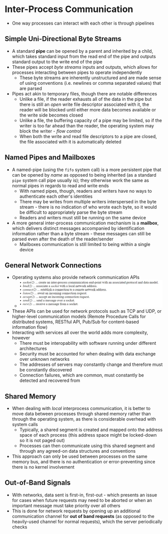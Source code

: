 # Inter-Process Communication
- One way processes can interact with each other is through pipelines
## Simple Uni-Directional Byte Streams
- A standard **pipe** can be opened by a parent and inherited by a child, which takes standard input from the read end of the pipe and outputs standard output to the write end of the pipe
- These pipes accept *byte streams* inputs and outputs, which allows for processes interacting between pipes to operate independently
    - These byte streams are inherently unstructured and are made sense of using conventions (i.e. newlines or comma separated values) that are parsed
- Pipes act akin to temporary files, though there are notable differences
    - Unlike a file, if the reader exhausts all of the data in the pipe but there is still an *open* write file descriptor associated with it, the reader will be blocked until either more data becomes available or the write side becomes closed
    - Unlike a file, the buffering capacity of a pipe may be limited, so if the writer is too far ahead than the reader, the operating system may block the writer - *flow control*
    - When both the write and read file descriptors to a pipe are closed, the file associated with it is automatically deleted
## Named Pipes and Mailboxes
- A named-pipe (using the `fifo` system call) is a more persistent pipe that can be opened by *name* as opposed to being inherited (as a standard `pipe` system call pipe usually is); they otherwise work the same as normal pipes in regards to read and write ends
    - With named pipes, though, readers and writers have no ways to authenticate each other's identities
    - There may be writes from multiple writers interspersed in the byte stream - there is no indication of who wrote each byte, so it would be difficult to appropriately parse the byte stream
    - Readers and writers must still be running on the same device
- A more general inter-process communication mechanism is a **mailbox**, which delivers distinct messages accompanied by identification information rather than a byte stream - these messages can still be parsed even after the death of the reader/sender
    - Mailboxes communication is still limited to being within a single device
## General Network Connections
- Operating systems also provide network communication APIs
    - ![Network API](./Images/Network_API.png)
- These APIs can be used for network protocols such as TCP and UDP, or higher-level communication models (Remote Procedure Calls for distributed systems, RESTful API, Pub/Sub for content-based information flow)
- Interacting with services all over the world adds more complexity, however
    - There must be interopability with software running under different architectures
    - Security must be accounted for when dealing with data exchange over unknown networks
    - The addresses of servers may constantly change and therefore must be constantly discovered
    - Connection failures, which are common, must constantly be detected and recovered from
## Shared Memory
- When dealing with *local* interprocess communication, it is better to move data between processes through shared memory rather than through the operating system, as there is considerable overhead with system calls
    - Typically, a shared segment is created and mapped onto the address space of each process (this address space might be locked-down so it is not paged out)
    - Processes can then communicate using this shared segment and through any agreed-on data structures and conventions
- This approach can only be used between processes on the same memory bus, and there is no authentication or error-preventing since there is no kernel involvement
## Out-of-Band Signals
- With networks, data sent is first-in, first-out - which presents an issue for cases when future requests may need to be aborted or when an important message must take priority over all others
- This is done for network requests by opening up an additional communication channel for **out of band requests** (as opposed to the heavily-used channel for normal requests), which the server periodically checks